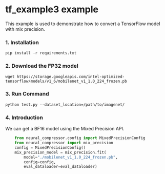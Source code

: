tf_example3 example
=====================
This example is used to demonstrate how to convert a TensorFlow model with mix precision.

### 1. Installation
```shell
pip install -r requirements.txt
```

### 2. Download the FP32 model
```shell
wget https://storage.googleapis.com/intel-optimized-tensorflow/models/v1_6/mobilenet_v1_1.0_224_frozen.pb
```

### 3. Run Command
```shell
python test.py --dataset_location=/path/to/imagenet/
``` 

### 4. Introduction
We can get a BF16 model using the Mixed Precision API.
```python
    from neural_compressor.config import MixedPrecisionConfig
    from neural_compressor import mix_precision
    config = MixedPrecisionConfig()
    mix_precision_model = mix_precision.fit(
        model="./mobilenet_v1_1.0_224_frozen.pb",
        config=config,
        eval_dataloader=eval_dataloader)
```
